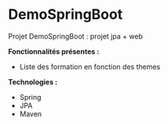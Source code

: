 # DemoSpringBoot

Projet DemoSpringBoot : projet jpa + web



<b>Fonctionnalités présentes : </b>
- Liste des formation en fonction des themes


<b>Technologies : </b>
- Spring
- JPA
- Maven
